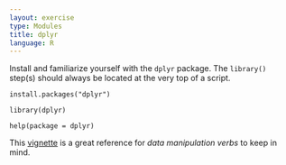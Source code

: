 ```yaml
---
layout: exercise
type: Modules
title: dplyr
language: R
---
```


Install and familiarize yourself with the `dplyr` package. The `library()` step(s) should always be located at the very top of a script.

```
install.packages("dplyr")

library(dplyr)

help(package = dplyr)
```

This [vignette](https://cran.r-project.org/web/packages/dplyr/vignettes/dplyr.html) is a great reference for *data manipulation verbs* to keep in mind.

